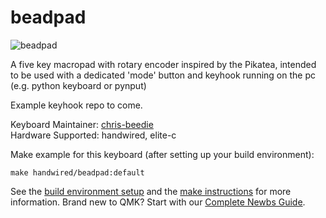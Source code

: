 # beadpad


![beadpad](https://i.imgur.com/5WW0r3u.jpg)

A five key macropad with rotary encoder inspired by the Pikatea, intended to be used with a dedicated 'mode' button and keyhook running on the pc (e.g. python keyboard or pynput)

Example keyhook repo to come.

Keyboard Maintainer: [chris-beedie](https://github.com/chris-beedie)  
Hardware Supported: handwired, elite-c  


Make example for this keyboard (after setting up your build environment):

    make handwired/beadpad:default

See the [build environment setup](https://docs.qmk.fm/#/getting_started_build_tools) and the [make instructions](https://docs.qmk.fm/#/getting_started_make_guide) for more information. Brand new to QMK? Start with our [Complete Newbs Guide](https://docs.qmk.fm/#/newbs).
